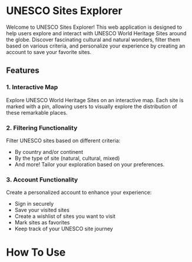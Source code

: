 # UNESCO Sites Explorer

Welcome to UNESCO Sites Explorer! This web application is designed to help users explore and interact with UNESCO World Heritage Sites around the globe. Discover fascinating cultural and natural wonders, filter them based on various criteria, and personalize your experience by creating an account to save your favorite sites.

## Features

### 1. Interactive Map

Explore UNESCO World Heritage Sites on an interactive map. Each site is marked with a pin, allowing users to visually explore the distribution of these remarkable places.

### 2. Filtering Functionality

Filter UNESCO sites based on different criteria:
- By country and/or continent
- By the type of site (natural, cultural, mixed)
- And more! Tailor your exploration based on your preferences.

### 3. Account Functionality

Create a personalized account to enhance your experience:
- Sign in securely
- Save your visited sites
- Create a wishlist of sites you want to visit
- Mark sites as favorites
- Keep track of your UNESCO site journey

# How To Use